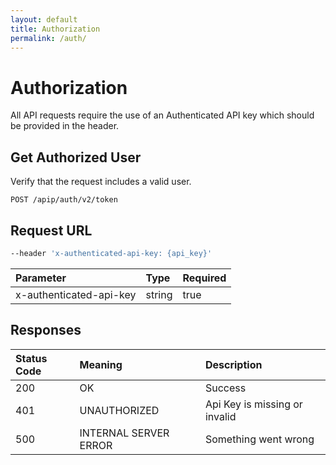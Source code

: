 ```yaml
---
layout: default
title: Authorization
permalink: /auth/
---
```


# Authorization

All API requests require the use of an Authenticated API key which should be provided in the header.

## Get Authorized User

Verify that the request includes a valid user.

```
POST /apip/auth/v2/token
```

## Request URL
```bash
--header 'x-authenticated-api-key: {api_key}'
```

| Parameter | Type | Required |
| :--- | :--- | :--- |
| x-authenticated-api-key | string | true |

## Responses

| Status Code | Meaning | Description | 
| :--- | :--- |:--- |
| 200 | OK | Success |
| 401 | UNAUTHORIZED | Api Key is missing or invalid |
| 500 | INTERNAL SERVER ERROR | Something went wrong |



